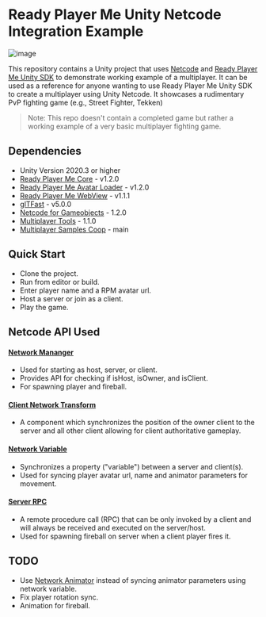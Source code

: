 # Ready Player Me Unity Netcode Integration Example

![image](https://github.com/readyplayerme/rpm-unity-netcode-example/assets/1121080/b29dcb1d-5240-4249-b296-1abd6ee96caa)

This repository contains a Unity project that uses [Netcode](https://unity.com/products/netcode) and [Ready Player Me Unity SDK](https://github.com/readyplayerme/rpm-unity-sdk-core) to demonstrate working example of a multiplayer.
It can be used as a reference for anyone wanting to use Ready Player Me Unity SDK to create a multiplayer using Unity Netcode. 
It showcases a rudimentary PvP fighting game (e.g., Street Fighter, Tekken)

> Note: This repo doesn't contain a completed game but rather a working example of a very basic multiplayer fighting game.

## Dependencies
- Unity Version 2020.3 or higher
- [Ready Player Me Core](https://github.com/readyplayerme/rpm-unity-sdk-core) - v1.2.0
- [Ready Player Me Avatar Loader](https://github.com/readyplayerme/rpm-unity-sdk-avatar-loader) - v1.2.0
- [Ready Player Me WebView](https://github.com/readyplayerme/rpm-unity-sdk-webview) - v1.1.1
- [glTFast](https://github.com/atteneder/glTFast) - v5.0.0
- [Netcode for Gameobjects](https://docs-multiplayer.unity3d.com/netcode/current/installation/) - 1.2.0
- [Multiplayer Tools](https://docs-multiplayer.unity3d.com/tools/current/install-tools/) - 1.1.0
- [Multiplayer Samples Coop](https://docs-multiplayer.unity3d.com/netcode/current/components/networktransform/#owner-authoritative-mode) - main

## Quick Start
- Clone the project.
- Run from editor or build.
- Enter player name and a RPM avatar url. 
- Host a server or join as a client.
- Play the game.

## Netcode API Used 
#### [Network Mananger](https://docs-multiplayer.unity3d.com/netcode/current/components/networkmanager/)
- Used for starting as host, server, or client. 
- Provides API for checking if isHost, isOwner, and isClient. 
- For spawning player and fireball.

#### [Client Network Transform](https://docs-multiplayer.unity3d.com/netcode/current/components/networktransform/#owner-authoritative-mode)
- A component which synchronizes the position of the owner client to the server and all other client allowing for client authoritative gameplay.

#### [Network Variable](https://docs-multiplayer.unity3d.com/netcode/current/basics/networkvariable/)
- Synchronizes a property ("variable") between a server and client(s).
- Used for syncing player avatar url, name and animator parameters for movement.

#### [Server RPC](https://docs-multiplayer.unity3d.com/netcode/current/advanced-topics/message-system/serverrpc/)
- A remote procedure call (RPC) that can be only invoked by a client and will always be received and executed on the server/host.
- Used for spawning fireball on server when a client player fires it.

## TODO

- Use [Network Animator](https://docs-multiplayer.unity3d.com/netcode/current/learn/dilmer/networkanimator/) instead of syncing animator parameters using network variable.
- Fix player rotation sync.
- Animation for fireball.
